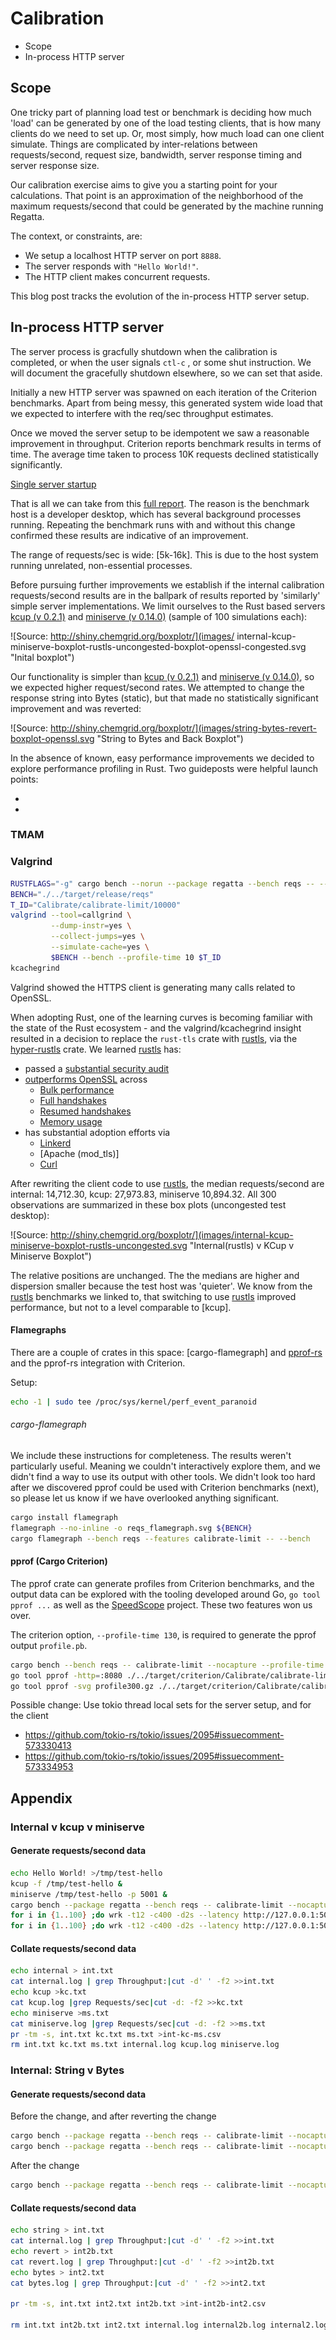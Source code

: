 # Calibration

* Scope
* In-process HTTP server

## Scope

One tricky part of planning load test or benchmark is deciding how much 'load'
can be generated by one of the load testing clients, that is how many clients
do we need to set up. Or, most simply, how much load can one client simulate.
Things are complicated by inter-relations between requests/second, request size,
bandwidth, server response timing and server response size.

Our calibration exercise aims to give you a starting point for your
calculations.  That point is an approximation of the neighborhood of the
maximum requests/second that could be generated by the machine running Regatta.

The context, or constraints, are:

* We setup a localhost HTTP server on port `8888`.
* The server responds with `"Hello World!"`.
* The HTTP client makes concurrent requests.

This blog post tracks the evolution of the in-process HTTP server setup.

## In-process HTTP server

The server process is gracfully shutdown when the calibration is completed,
or when the user signals `ctl-c` , or some shut instruction.
We will document the gracefully shutdown elsewhere, so we can set that aside.

Initially a new HTTP server was spawned on each iteration of the Criterion
benchmarks.  Apart from being messy, this generated system wide load that
we expected to interfere with the req/sec throughput estimates.

Once we moved the server setup to be idempotent we saw a reasonable improvement
in throughput.  Criterion reports benchmark results in terms of time.
The average time taken to process 10K requests declined statistically significantly.

[Single server startup](blog/reports/20210822/relative_pdf_small.svg)

That is all we can take from this [full report](blog/reports/20210822).
The reason is the benchmark host is
a developer desktop, which has several background processes running.
Repeating the benchmark runs with and without this change confirmed these
results are indicative of an improvement.

The range of requests/sec is wide: [5k-16k].  This is due to the host system
running unrelated, non-essential processes.

Before pursuing further improvements we establish if the internal calibration
requests/second results are in the ballpark of results reported by 'similarly'
simple server implementations.  We limit ourselves to the Rust based servers
[kcup (v 0.2.1)] and [miniserve (v 0.14.0)] (sample of 100 simulations each):

![Source: http://shiny.chemgrid.org/boxplotr/](images/
internal-kcup-miniserve-boxplot-rustls-uncongested-boxplot-openssl-congested.svg "Inital boxplot")

Our functionality is simpler than [kcup (v 0.2.1)] and
[miniserve (v 0.14.0)], so we expected higher request/second rates.
We attempted to change the response string into Bytes (static), but that made
no statistically significant improvement and was reverted:

![Source: http://shiny.chemgrid.org/boxplotr/](images/string-bytes-revert-boxplot-openssl.svg "String to Bytes and Back Boxplot")

In the absence of known, easy performance improvements we decided to explore performance profiling in Rust.
Two guideposts were helpful launch points:

* [Nick Babcock's Guidelines on Benchmarking and Rust]: https://nickb.dev/blog/guidelines-on-benchmarking-and-rust
* [Denis Bakhvalov's Top-Down performance analysis methodology]: https://easyperf.net/blog/2019/02/09/Top-Down-performance-analysis-methodology

### TMAM

### Valgrind

```BASH
RUSTFLAGS="-g" cargo bench --norun --package regatta --bench reqs -- --nocapture
BENCH="./../target/release/reqs"
T_ID="Calibrate/calibrate-limit/10000"
valgrind --tool=callgrind \
         --dump-instr=yes \
         --collect-jumps=yes \
         --simulate-cache=yes \
         $BENCH --bench --profile-time 10 $T_ID
kcachegrind
```

Valgrind showed the HTTPS client is generating many calls related to OpenSSL.

When adopting Rust, one of the learning curves is becoming familiar with the
state of the Rust ecosystem - and the valgrind/kcachegrind insight resulted in
a decision to replace the `rust-tls` crate with [rustls], via the
[hyper-rustls] crate. We learned [rustls] has:

* passed a [substantial security audit]
* [outperforms OpenSSL] across
  * [Bulk performance]
  * [Full handshakes]
  * [Resumed handshakes]
  * [Memory usage]
* has substantial adoption efforts via
  * [Linkerd]
  * [Apache (mod_tls)]
  * [Curl]

After rewriting the client code to use [rustls], the median requests/second
are internal: 14,712.30, kcup: 27,973.83, miniserve 10,894.32.
All 300 observations are summarized in these box plots (uncongested test desktop):

![Source: http://shiny.chemgrid.org/boxplotr/](images/internal-kcup-miniserve-boxplot-rustls-uncongested.svg "Internal(rustls) v KCup v Miniserve Boxplot")

The relative positions are unchanged.  The the medians are higher and dispersion
smaller because the test host was 'quieter'.  We know from the [rustls] benchmarks we
linked to, that switching to use [rustls] improved performance, but not to a
level comparable to [kcup].

#### Flamegraphs

There are a couple of crates in this space:  [cargo-flamegraph] and [pprof-rs] and
the pprof-rs integration with Criterion.

Setup:

```BASH
echo -1 | sudo tee /proc/sys/kernel/perf_event_paranoid
```

###### cargo-flamegraph

We include these instructions for completeness.  The results weren't
particularly useful.  Meaning we couldn't interactively explore them, and we
didn't find a way to use its output with other tools.  We didn't look too hard
after we discovered pprof could be used with Criterion benchmarks (next),
so please let us know if we have overlooked anything significant.

```BASH
cargo install flamegraph
flamegraph --no-inline -o reqs_flamegraph.svg ${BENCH}
cargo flamegraph --bench reqs --features calibrate-limit -- --bench
```

#### pprof (Cargo Criterion)

The pprof crate can generate profiles from Criterion benchmarks, and the output
data can be explored with the tooling developed around Go, `go tool pprof ...`
as well as the [SpeedScope] project.
These two features won us over.

The criterion option, `--profile-time 130`, is required to generate the pprof output
`profile.pb`.

```bash
cargo bench --bench reqs -- calibrate-limit --nocapture --profile-time 130
go tool pprof -http=:8080 ./../target/criterion/Calibrate/calibrate-limit/10000/profile/profie.pb
go tool pprof -svg profile300.gz ./../target/criterion/Calibrate/calibrate-limit/10000/profile/profie.pb
```

Possible change:  Use tokio thread local sets for the server setup, and for
the client

* https://github.com/tokio-rs/tokio/issues/2095#issuecomment-573330413
* https://github.com/tokio-rs/tokio/issues/2095#issuecomment-573334953

## Appendix

### Internal v kcup v miniserve

#### Generate requests/second data

```bash
echo Hello World! >/tmp/test-hello
kcup -f /tmp/test-hello &
miniserve /tmp/test-hello -p 5001 &
cargo bench --package regatta --bench reqs -- calibrate-limit --nocapture &>>internal.log;
for i in {1..100} ;do wrk -t12 -c400 -d2s --latency http://127.0.0.1:5000 &>>kcup.log; done
for i in {1..100} ;do wrk -t12 -c400 -d2s --latency http://127.0.0.1:5001 &>>miniserve.log; done
```

#### Collate requests/second data

```bash
echo internal > int.txt
cat internal.log | grep Throughput:|cut -d' ' -f2 >>int.txt
echo kcup >kc.txt
cat kcup.log |grep Requests/sec|cut -d: -f2 >>kc.txt
echo miniserve >ms.txt
cat miniserve.log |grep Requests/sec|cut -d: -f2 >>ms.txt
pr -tm -s, int.txt kc.txt ms.txt >int-kc-ms.csv
rm int.txt kc.txt ms.txt internal.log kcup.log miniserve.log
```

### Internal: String v Bytes

#### Generate requests/second data

Before the change, and after reverting the change

```bash
cargo bench --package regatta --bench reqs -- calibrate-limit --nocapture &>>internal.log;
cargo bench --package regatta --bench reqs -- calibrate-limit --nocapture &>>internal2b.log;
```

After the change

```bash
cargo bench --package regatta --bench reqs -- calibrate-limit --nocapture &>>internal2.log;
```

#### Collate requests/second data

```bash
echo string > int.txt
cat internal.log | grep Throughput:|cut -d' ' -f2 >>int.txt
echo revert > int2b.txt
cat revert.log | grep Throughput:|cut -d' ' -f2 >>int2b.txt
echo bytes > int2.txt
cat bytes.log | grep Throughput:|cut -d' ' -f2 >>int2.txt

pr -tm -s, int.txt int2.txt int2b.txt >int-int2b-int2.csv

rm int.txt int2b.txt int2.txt internal.log internal2b.log internal2.log
```

[flamegraph]: https://github.com/flamegraph-rs/flamegraph
[hyper-rustls]: https://github.com/rustls/hyper-rustls
[kcup (v 0.2.1)]: https://gitlab.com/mrman/kcup-rust
[miniserve (v 0.14.0)]: https://github.com/svenstaro/miniserve
[pprof-rs]: https://github.com/tikv/pprof-rs/blob/master/examples/criterion.rs
[rustls]: https://github.com/rustls/rustls
[Curl]: https://www.abetterinternet.org/post/memory-safe-curl/
[Apache]: https://www.abetterinternet.org/post/memory-safe-tls-apache/
[substantial security audit]: https://github.com/ctz/rustls/blob/master/audit/TLS-01-report.pdf
[outperforms OpenSSL]: https://jbp.io/2019/07/01/rustls-vs-openssl-performance.html
[linkerd]: https://github.com/linkerd/linkerd2
[Bulk performance]: https://jbp.io/2019/07/02/rustls-vs-openssl-bulk-performance.html
[Full handshakes]: https://jbp.io/2019/07/02/rustls-vs-openssl-handshake-performance.html
[Resumed handshakes]: https://jbp.io/2019/07/02/rustls-vs-openssl-resumption-performance.html
[Memory usage]: https://jbp.io/2019/07/02/rustls-vs-openssl-memory-usage.html
[speedscope]: https://www.speedscope.app/
